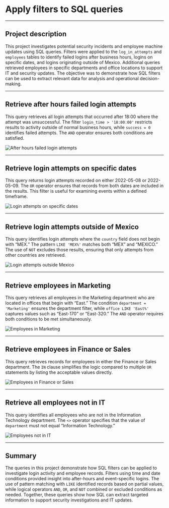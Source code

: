 # Apply filters to SQL queries  

---

## Project description  
This project investigates potential security incidents and employee machine updates using SQL queries. Filters were applied to the `log_in_attempts` and `employees` tables to identify failed logins after business hours, logins on specific dates, and logins originating outside of Mexico. Additional queries retrieved employees in specific departments and office locations to support IT and security updates. The objective was to demonstrate how SQL filters can be used to extract relevant data for analysis and operational decision-making.  

---

## Retrieve after hours failed login attempts  
This query retrieves all login attempts that occurred after 18:00 where the attempt was unsuccessful. The filter `login_time > '18:00:00'` restricts results to activity outside of normal business hours, while `success = 0` identifies failed attempts. The `AND` operator ensures both conditions are satisfied.  

![After hours failed login attempts](filter1.png)  

---

## Retrieve login attempts on specific dates  
This query returns login attempts recorded on either 2022-05-08 or 2022-05-09. The `OR` operator ensures that records from both dates are included in the results. This filter is useful for examining events within a defined timeframe.  

![Login attempts on specific dates](filter2.png)

---

## Retrieve login attempts outside of Mexico  
This query identifies login attempts where the `country` field does not begin with “MEX.” The pattern `LIKE 'MEX%'` matches both “MEX” and “MEXICO.” The use of `NOT` excludes those results, ensuring that only attempts from other countries are retrieved.  

![Login attempts outside Mexico](filter3.png)  

---

## Retrieve employees in Marketing  
This query retrieves all employees in the Marketing department who are located in offices that begin with “East.” The condition `department = 'Marketing'` ensures the department filter, while `office LIKE 'East%'` captures values such as “East-170” or “East-320.” The `AND` operator requires both conditions to be met simultaneously.  

![Employees in Marketing](filter4.png)  

---

## Retrieve employees in Finance or Sales  
This query retrieves records for employees in either the Finance or Sales department. The `IN` clause simplifies the logic compared to multiple `OR` statements by listing the acceptable values directly.  

![Employees in Finance or Sales](filter5.png)  

---

## Retrieve all employees not in IT  
This query identifies all employees who are not in the Information Technology department. The `<>` operator specifies that the value of `department` must not equal “Information Technology.”  

![Employees not in IT](filter6.png)  

---

## Summary  
The queries in this project demonstrate how SQL filters can be applied to investigate login activity and employee records. Filters using time and date conditions provided insight into after-hours and event-specific logins. The use of pattern matching with `LIKE` identified records based on partial values, while logical operators `AND`, `OR`, and `NOT` combined or excluded conditions as needed. Together, these queries show how SQL can extract targeted information to support security investigations and IT updates.  
